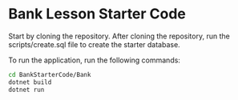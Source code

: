 # Bank Lesson Starter Code

Start by cloning the repository.
After cloning the repository, run the scripts/create.sql file to create the starter database.

To run the application, run the following commands:
```bash
cd BankStarterCode/Bank
dotnet build
dotnet run
```